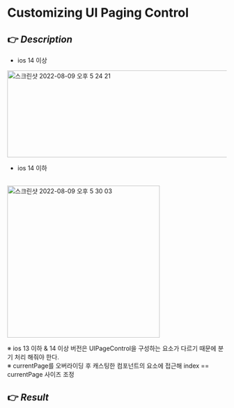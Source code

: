 # Customizing UI Paging Control 
## 👉 _Description_
- ios 14 이상 

<img width="650" height="200" alt="스크린샷 2022-08-09 오후 5 24 21" src="https://user-images.githubusercontent.com/59044882/183602936-53de9626-51a5-44ef-80d8-e1738b74ce51.png"> </img>

- ios 14 이하 
<br>
<img width="350" alt="스크린샷 2022-08-09 오후 5 30 03" src="https://user-images.githubusercontent.com/59044882/183602911-6e76a065-c79d-4839-a108-05fa93e4606a.png"> </img>

※ ios 13 이하 & 14 이상 버전은 UIPageControl을 구성하는 요소가 다르기 때문에 분기 처리 해줘야 한다. <br>
※ currentPage를 오버라이딩 후 캐스팅한 컴포넌트의 요소에 접근해 index == currentPage 사이즈 조정 

## 👉 _Result_
